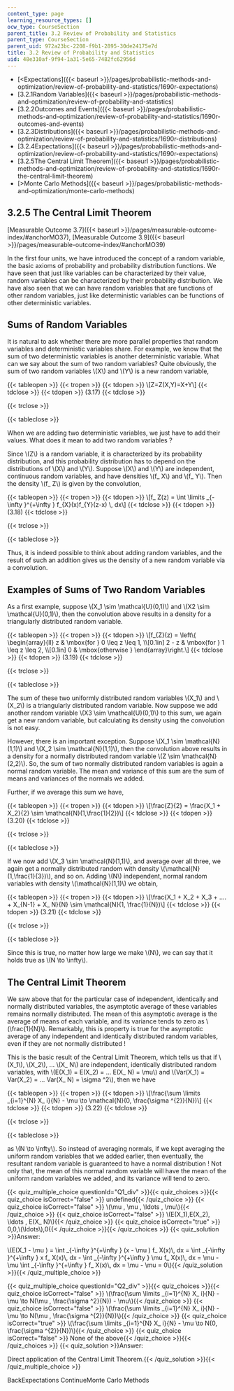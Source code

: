 ```yaml
---
content_type: page
learning_resource_types: []
ocw_type: CourseSection
parent_title: 3.2 Review of Probability and Statistics
parent_type: CourseSection
parent_uid: 972a23bc-2208-f9b1-2895-30de24175e7d
title: 3.2 Review of Probability and Statistics
uid: 48e310af-9f94-1a31-5e65-7482fc62956d
---
```


*   [\<Expectations]({{< baseurl >}}/pages/probabilistic-methods-and-optimization/review-of-probability-and-statistics/1690r-expectations)
*   [3.2.1Random Variables]({{< baseurl >}}/pages/probabilistic-methods-and-optimization/review-of-probability-and-statistics)
*   [3.2.2Outcomes and Events]({{< baseurl >}}/pages/probabilistic-methods-and-optimization/review-of-probability-and-statistics/1690r-outcomes-and-events)
*   [3.2.3Distributions]({{< baseurl >}}/pages/probabilistic-methods-and-optimization/review-of-probability-and-statistics/1690r-distributions)
*   [3.2.4Expectations]({{< baseurl >}}/pages/probabilistic-methods-and-optimization/review-of-probability-and-statistics/1690r-expectations)
*   [3.2.5The Central Limit Theorem]({{< baseurl >}}/pages/probabilistic-methods-and-optimization/review-of-probability-and-statistics/1690r-the-central-limit-theorem)
*   [\>Monte Carlo Methods]({{< baseurl >}}/pages/probabilistic-methods-and-optimization/monte-carlo-methods)

3.2.5 The Central Limit Theorem
-------------------------------

[Measurable Outcome 3.7]({{< baseurl >}}/pages/measurable-outcome-index/#anchorMO37), [Measurable Outcome 3.9]({{< baseurl >}}/pages/measurable-outcome-index/#anchorMO39)

In the first four units, we have introduced the concept of a random variable, the basic axioms of probability and probability distribution functions. We have seen that just like variables can be characterized by their value, random variables can be characterized by their probability distribution. We have also seen that we can have random variables that are functions of other random variables, just like deterministic variables can be functions of other deterministic variables.

Sums of Random Variables
------------------------

It is natural to ask whether there are more parallel properties that random variables and deterministic variables share. For example, we know that the sum of two deterministic variables is another deterministic variable. What can we say about the sum of two random variables? Quite obviously, the sum of two random variables \\(X\\) and \\(Y\\) is a new random variable,

{{< tableopen >}}
{{< tropen >}}
{{< tdopen >}}
\\\[Z=Z(X,Y)=X+Y\\\]
{{< tdclose >}}
{{< tdopen >}}
(3.17)
{{< tdclose >}}

{{< trclose >}}

{{< tableclose >}}

When we are adding two deterministic variables, we just have to add their values. What does it mean to add two random variables ?

Since \\(Z\\) is a random variable, it is characterized by its probability distribution, and this probability distribution has to depend on the distributions of \\(X\\) and \\(Y\\). Suppose \\(X\\) and \\(Y\\) are independent, continuous random variables, and have densities \\(f\_ X\\) and \\(f\_ Y\\). Then the density \\(f\_ Z\\) is given by the convolution,

{{< tableopen >}}
{{< tropen >}}
{{< tdopen >}}
\\\[f\_ Z(z) = \\int \\limits \_{-\\infty }^{+\\infty } f\_{X}(x)f\_{Y}(z-x) \\, dx\\\]
{{< tdclose >}}
{{< tdopen >}}
(3.18)
{{< tdclose >}}

{{< trclose >}}

{{< tableclose >}}

Thus, it is indeed possible to think about adding random variables, and the result of such an addition gives us the density of a new random variable via a convolution.

Examples of Sums of Two Random Variables
----------------------------------------

As a first example, suppose \\(X\_1 \\sim \\mathcal{U}(0,1)\\) and \\(X2 \\sim \\mathcal{U}(0,1)\\), then the convolution above results in a density for a triangularly distributed random variable.

{{< tableopen >}}
{{< tropen >}}
{{< tdopen >}}
\\\[f\_{Z}(z) = \\left\\{ \\begin{array}{ll} z & \\mbox{for } 0 \\leq z \\leq 1, \\\\\[0.1in\] 2 - z & \\mbox{for } 1 \\leq z \\leq 2, \\\\\[0.1in\] 0 & \\mbox{otherwise } \\end{array}\\right.\\\]
{{< tdclose >}}
{{< tdopen >}}
(3.19)
{{< tdclose >}}

{{< trclose >}}

{{< tableclose >}}

The sum of these two uniformly distributed random variables \\(X\_1\\) and \\(X\_2\\) is a triangularly distributed random variable. Now suppose we add another random variable \\(X3 \\sim \\mathcal{U}(0,1)\\) to this sum, we again get a new random variable, but calculating its density using the convolution is not easy.

However, there is an important exception. Suppose \\(X\_1 \\sim \\mathcal{N}(1,1)\\) and \\(X\_2 \\sim \\mathcal{N}(1,1)\\), then the convolution above results in a density for a normally distributed random variable \\(Z \\sim \\mathcal{N}(2,2)\\). So, the sum of two normally distributed random variables is again a normal random variable. The mean and variance of this sum are the sum of means and variances of the normals we added.

Further, if we average this sum we have,

{{< tableopen >}}
{{< tropen >}}
{{< tdopen >}}
\\\[\\frac{Z}{2} = \\frac{X\_1 + X\_2}{2} \\sim \\mathcal{N}(1,\\frac{1}{2})\\\]
{{< tdclose >}}
{{< tdopen >}}
(3.20)
{{< tdclose >}}

{{< trclose >}}

{{< tableclose >}}

If we now add \\(X\_3 \\sim \\mathcal{N}(1,1)\\), and average over all three, we again get a normally distributed random with density \\(\\mathcal{N}(1,\\frac{1}{3})\\), and so on. Adding \\(N\\) independent, normal random variables with density \\(\\mathcal{N}(1,1)\\) we obtain,

{{< tableopen >}}
{{< tropen >}}
{{< tdopen >}}
\\\[\\frac{X\_1 + X\_2 + X\_3 + .... + X\_{N-1} + X\_ N}{N} \\sim \\mathcal{N}(1, \\frac{1}{N})\\\]
{{< tdclose >}}
{{< tdopen >}}
(3.21)
{{< tdclose >}}

{{< trclose >}}

{{< tableclose >}}

Since this is true, no matter how large we make \\(N\\), we can say that it holds true as \\(N \\to \\infty\\).

The Central Limit Theorem
-------------------------

We saw above that for the particular case of independent, identically and normally distributed variables, the asymptotic average of these variables remains normally distributed. The mean of this asymptotic average is the average of means of each variable, and its variance tends to zero as \\(\\frac{1}{N}\\). Remarkably, this is property is true for the asymptotic average of any independent and identically distributed random variables, even if they are not normally distributed !

This is the basic result of the Central Limit Theorem, which tells us that if \\(X\_1\\), \\(X\_2\\), ... \\(X\_ N\\) are independent, identically distributed random variables, with \\(E(X\_1) = E(X\_2) = ... E(X\_ N) = \\mu\\) and \\(Var(X\_1) = Var(X\_2) = ... Var(X\_ N) = \\sigma ^2\\), then we have

{{< tableopen >}}
{{< tropen >}}
{{< tdopen >}}
\\\[\\frac{\\sum \\limits \_{i=1}^{N} X\_ i}{N} - \\mu \\to \\mathcal{N}(0, \\frac{\\sigma ^{2}}{N})\\\]
{{< tdclose >}}
{{< tdopen >}}
(3.22)
{{< tdclose >}}

{{< trclose >}}

{{< tableclose >}}

as \\(N \\to \\infty\\). So instead of averaging normals, if we kept averaging the uniform random variables that we added earlier, then eventually, the resultant random variable is guaranteed to have a normal distribution ! Not only that, the mean of this normal random variable will have the mean of the uniform random variables we added, and its variance will tend to zero.

{{< quiz_multiple_choice questionId="Q1_div" >}}{{< quiz_choices >}}{{< quiz_choice isCorrect="false" >}} undefined{{< /quiz_choice >}}
{{< quiz_choice isCorrect="false" >}} \\(\\mu , \\mu , \\ldots , \\mu\\){{< /quiz_choice >}}
{{< quiz_choice isCorrect="false" >}} \\(E(X\_1),E(X\_2), \\ldots , E(X\_ N)\\){{< /quiz_choice >}}
{{< quiz_choice isCorrect="true" >}} 0,0,\\(\\ldots\\),0{{< /quiz_choice >}}{{< /quiz_choices >}}
{{< quiz_solution >}}Answer:

\\(E(X\_1 - \\mu ) = \\int \_{-\\infty }^{+\\infty } (x - \\mu ) f\_ X(x)\\, dx = \\int \_{-\\infty }^{+\\infty } x f\_ X(x)\\, dx - \\int \_{-\\infty }^{+\\infty } \\mu f\_ X(x)\\, dx = \\mu - \\mu \\int \_{-\\infty }^{+\\infty } f\_ X(x)\\, dx = \\mu - \\mu = 0\\){{< /quiz_solution >}}{{< /quiz_multiple_choice >}}

{{< quiz_multiple_choice questionId="Q2_div" >}}{{< quiz_choices >}}{{< quiz_choice isCorrect="false" >}} \\(\\frac{\\sum \\limits \_{i=1}^{N} X\_ i}{N} - \\mu \\to N(\\mu , \\frac{\\sigma ^2}{N}) - \\mu\\){{< /quiz_choice >}}
{{< quiz_choice isCorrect="false" >}} \\(\\frac{\\sum \\limits \_{i=1}^{N} X\_ i}{N} - \\mu \\to N(\\mu , \\frac{\\sigma ^{2}}{N})\\){{< /quiz_choice >}}
{{< quiz_choice isCorrect="true" >}} \\(\\frac{\\sum \\limits \_{i=1}^{N} X\_ i}{N} - \\mu \\to N(0, \\frac{\\sigma ^{2}}{N})\\){{< /quiz_choice >}}
{{< quiz_choice isCorrect="false" >}} None of the above{{< /quiz_choice >}}{{< /quiz_choices >}}
{{< quiz_solution >}}Answer:

Direct application of the Central Limit Theorem.{{< /quiz_solution >}}{{< /quiz_multiple_choice >}}

BackExpectations ContinueMonte Carlo Methods